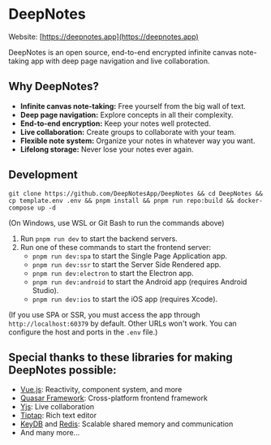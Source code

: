 # DeepNotes

Website: [https://deepnotes.app](https://deepnotes.app)

DeepNotes is an open source, end-to-end encrypted infinite canvas note-taking app with deep page navigation and live collaboration.

## Why DeepNotes?

- **Infinite canvas note-taking:** Free yourself from the big wall of text.
- **Deep page navigation:** Explore concepts in all their complexity.
- **End-to-end encryption:** Keep your notes well protected.
- **Live collaboration:** Create groups to collaborate with your team.
- **Flexible note system:** Organize your notes in whatever way you want.
- **Lifelong storage:** Never lose your notes ever again.

## Development

```console
git clone https://github.com/DeepNotesApp/DeepNotes && cd DeepNotes && cp template.env .env && pnpm install && pnpm run repo:build && docker-compose up -d
```

(On Windows, use WSL or Git Bash to run the commands above)

1. Run `pnpm run dev` to start the backend servers.
2. Run one of these commands to start the frontend server:
   - `pnpm run dev:spa` to start the Single Page Application app.
   - `pnpm run dev:ssr` to start the Server Side Rendered app.
   - `pnpm run dev:electron` to start the Electron app.
   - `pnpm run dev:android` to start the Android app (requires Android Studio).
   - `pnpm run dev:ios` to start the iOS app (requires Xcode).

(If you use SPA or SSR, you must access the app through `http://localhost:60379` by default. Other URLs won't work. You can configure the host and ports in the `.env` file.)

## Special thanks to these libraries for making DeepNotes possible:

- [Vue.js](https://vuejs.org/): Reactivity, component system, and more
- [Quasar Framework](https://quasar.dev/): Cross-platform frontend framework
- [Yjs](https://docs.yjs.dev/): Live collaboration
- [Tiptap](https://tiptap.dev/): Rich text editor
- [KeyDB](https://docs.keydb.dev/) and [Redis](https://redis.io/): Scalable shared memory and communication
- And many more...
